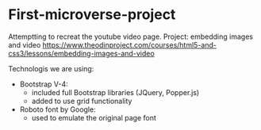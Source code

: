 # First-microverse-project
Attemptting to recreat the youtube video page.
Project: embedding images and video
https://www.theodinproject.com/courses/html5-and-css3/lessons/embedding-images-and-video

Technologis we are using:
- Bootstrap V-4:
  - included full Bootstrap libraries (JQuery, Popper.js)
  - added to use grid functionality 
- Roboto font by Google:
  - used to emulate the original page font
